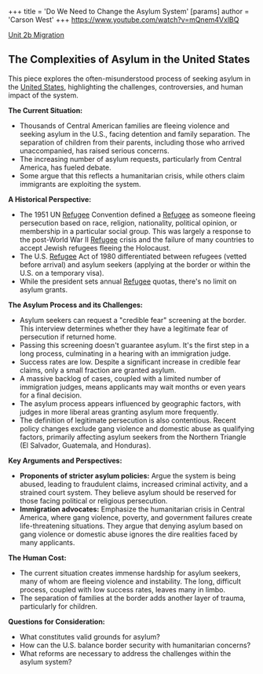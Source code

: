 +++
 title = 'Do We Need to Change the Asylum System'
[params]
	author = 'Carson West'
+++
https://www.youtube.com/watch?v=mQnem4VxlBQ

[Unit 2b Migration](./../unit-2b-migration/)

## The Complexities of Asylum in the United States

This piece explores the often-misunderstood process of seeking asylum in the [United States](./../united-states/), highlighting the challenges, controversies, and human impact of the system.

**The Current Situation:**

* Thousands of Central American families are fleeing violence and seeking asylum in the U.S., facing detention and family separation.  The separation of children from their parents, including those who arrived unaccompanied, has raised serious concerns.
* The increasing number of asylum requests, particularly from Central America, has fueled debate.
* Some argue that this reflects a humanitarian crisis, while others claim immigrants are exploiting the system.

**A Historical Perspective:**

* The 1951 UN [Refugee](./../refugee/) Convention defined a [Refugee](./../refugee/) as someone fleeing persecution based on race, religion, nationality, political opinion, or membership in a particular social group.  This was largely a response to the post-World War II [Refugee](./../refugee/) crisis and the failure of many countries to accept Jewish refugees fleeing the Holocaust.
* The U.S. [Refugee](./../refugee/) Act of 1980 differentiated between refugees (vetted before arrival) and asylum seekers (applying at the border or within the U.S. on a temporary visa).
* While the president sets annual [Refugee](./../refugee/) quotas, there's no limit on asylum grants.

**The Asylum Process and its Challenges:**

* Asylum seekers can request a "credible fear" screening at the border.  This interview determines whether they have a legitimate fear of persecution if returned home.
* Passing this screening doesn't guarantee asylum.  It's the first step in a long process, culminating in a hearing with an immigration judge.
* Success rates are low. Despite a significant increase in credible fear claims, only a small fraction are granted asylum.
* A massive backlog of cases, coupled with a limited number of immigration judges, means applicants may wait months or even years for a final decision.
* The asylum process appears influenced by geographic factors, with judges in more liberal areas granting asylum more frequently.
* The definition of legitimate persecution is also contentious.  Recent policy changes exclude gang violence and domestic abuse as qualifying factors, primarily affecting asylum seekers from the Northern Triangle (El Salvador, Guatemala, and Honduras).

**Key Arguments and Perspectives:**

* **Proponents of stricter asylum policies:**  Argue the system is being abused, leading to fraudulent claims, increased criminal activity, and a strained court system. They believe asylum should be reserved for those facing political or religious persecution.
* **Immigration advocates:**  Emphasize the humanitarian crisis in Central America, where gang violence, poverty, and government failures create life-threatening situations.  They argue that denying asylum based on gang violence or domestic abuse ignores the dire realities faced by many applicants.

**The Human Cost:**

* The current situation creates immense hardship for asylum seekers, many of whom are fleeing violence and instability.  The long, difficult process, coupled with low success rates, leaves many in limbo.
* The separation of families at the border adds another layer of trauma, particularly for children.


**Questions for Consideration:**

* What constitutes valid grounds for asylum?
* How can the U.S. balance border security with humanitarian concerns?
* What reforms are necessary to address the challenges within the asylum system?
